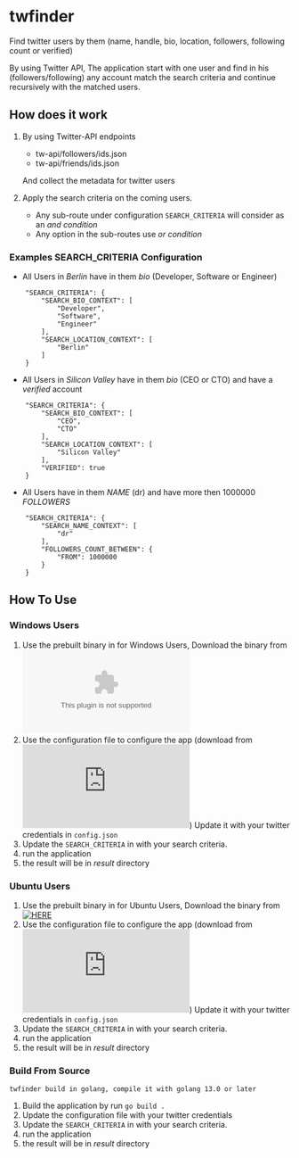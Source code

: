 # twfinder
Find twitter users by them (name, handle, bio, location, followers, following count or verified)

By using Twitter API, The application start with one user and find in his (followers/following) any account match the search criteria and continue recursively with the matched users.

## How does it work
1. By using Twitter-API endpoints
    - tw-api/followers/ids.json
    - tw-api/friends/ids.json
    
    And collect the metadata for twitter users

2. Apply the search criteria on the coming users.
    - Any sub-route under configuration `SEARCH_CRITERIA` will consider as an *and condition*
    - Any option in the sub-routes use *or condition*

### Examples SEARCH_CRITERIA Configuration

- All Users in *Berlin* have in them *bio* (Developer, Software or Engineer)
```
    "SEARCH_CRITERIA": {
        "SEARCH_BIO_CONTEXT": [
            "Developer",
            "Software",
            "Engineer"
        ],
        "SEARCH_LOCATION_CONTEXT": [
            "Berlin"
        ]
    }
```

- All Users in *Silicon Valley* have in them *bio* (CEO or CTO) and have a *verified* account
```
    "SEARCH_CRITERIA": {
        "SEARCH_BIO_CONTEXT": [
            "CEO",
            "CTO"
        ],
        "SEARCH_LOCATION_CONTEXT": [
            "Silicon Valley"
        ],
        "VERIFIED": true
    }
```

- All Users have in them *NAME* (dr) and have more then 1000000 *FOLLOWERS*
```
    "SEARCH_CRITERIA": {
        "SEARCH_NAME_CONTEXT": [
            "dr"
        ],
        "FOLLOWERS_COUNT_BETWEEN": {
            "FROM": 1000000
        }
    }
```



## How To Use

### Windows Users 
1. Use the prebuilt binary in for Windows Users, Download the binary from [![HERE](https://github.com/tarekbadrshalaan/twfinder/blob/master/Windows_Users/twfinder.exe)](https://github.com/tarekbadrshalaan/twfinder/blob/master/Windows_Users/twfinder.exe)
2. Use the configuration file to configure the app (download from  [![HERE](https://github.com/tarekbadrshalaan/twfinder/blob/master/Windows_Users/config.json)](https://github.com/tarekbadrshalaan/twfinder/blob/master/Windows_Users/config.json)) Update it with your twitter credentials in `config.json`
3. Update the `SEARCH_CRITERIA` in with your search criteria.
4. run the application
5. the result will be in *result* directory


### Ubuntu Users 
1. Use the prebuilt binary in for Ubuntu Users, Download the binary from [![HERE](https://github.com/tarekbadrshalaan/twfinder/blob/master/Ubuntu_Users/twfinder)](https://github.com/tarekbadrshalaan/twfinder/blob/master/Ubuntu_Users/twfinder)
2. Use the configuration file to configure the app (download from  [![HERE](https://github.com/tarekbadrshalaan/twfinder/blob/master/Ubuntu_Users/config.json)](https://github.com/tarekbadrshalaan/twfinder/blob/master/Ubuntu_Users/config.json)) Update it with your twitter credentials in `config.json`
3. Update the `SEARCH_CRITERIA` in with your search criteria.
4. run the application
5. the result will be in *result* directory


### Build From Source
`twfinder build in golang, compile it with golang 13.0 or later`

1. Build the application by run `go build .`
2. Update the configuration file with your twitter credentials 
3. Update the `SEARCH_CRITERIA` in with your search criteria.
4. run the application
5. the result will be in *result* directory
